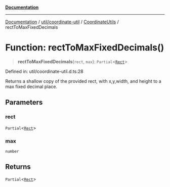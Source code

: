 [**Documentation**](../../../../../index.md)

***

[Documentation](../../../../../index.md) / [util/coordinate-util](../../../index.md) / [CoordinateUtils](../index.md) / rectToMaxFixedDecimals

# Function: rectToMaxFixedDecimals()

> **rectToMaxFixedDecimals**(`rect`, `max`): `Partial`\<[`Rect`](../../../../../perspective-client/type-aliases/Rect.md)\>

Defined in: util/coordinate-util.d.ts:28

Returns a shallow copy of the provided rect, with x,y,width,
and height to a max fixed decimal place.

## Parameters

### rect

`Partial`\<[`Rect`](../../../../../perspective-client/type-aliases/Rect.md)\>

### max

`number`

## Returns

`Partial`\<[`Rect`](../../../../../perspective-client/type-aliases/Rect.md)\>
